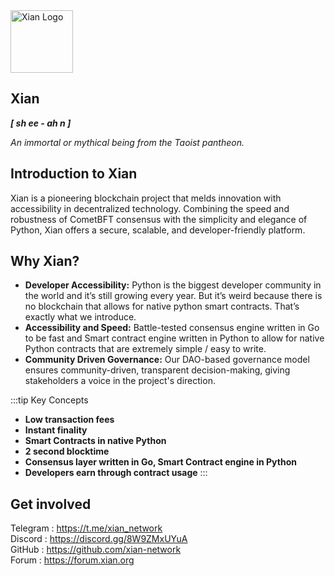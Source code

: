 
<img src="/xian-white.svg" alt="Xian Logo" width="100" height="100">

## Xian 
***[ sh ee - ah n ]***


*An immortal or mythical being from the Taoist pantheon.* 

## Introduction to Xian

Xian is a pioneering blockchain project that melds innovation with accessibility in decentralized technology. Combining the speed and robustness of CometBFT consensus with the simplicity and elegance of Python, Xian offers a secure, scalable, and developer-friendly platform.

## Why Xian?

- **Developer Accessibility:** Python is the biggest developer community in the world and it’s still growing every year. But it’s weird because there is no blockchain that allows for native python smart contracts. That’s exactly what we introduce.
- **Accessibility and Speed:** Battle-tested consensus engine written in Go to be fast and Smart contract engine written in Python to allow for native Python contracts that are extremely simple / easy to write.
- **Community Driven Governance:** Our DAO-based governance model ensures community-driven, transparent decision-making, giving stakeholders a voice in the project's direction.


:::tip Key Concepts
- **Low transaction fees**
- **Instant finality**
- **Smart Contracts in native Python**
- **2 second blocktime**
- **Consensus layer written in Go, Smart Contract engine in Python**
- **Developers earn through contract usage**
:::

## Get involved

Telegram : https://t.me/xian_network <br/>
Discord : https://discord.gg/8W9ZMxUYuA <br/>
GitHub : https://github.com/xian-network <br/>
Forum : https://forum.xian.org
